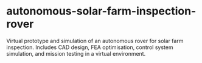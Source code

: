 # autonomous-solar-farm-inspection-rover
Virtual prototype and simulation of an autonomous rover for solar farm inspection. Includes CAD design, FEA optimisation, control system simulation, and mission testing in a virtual environment.

